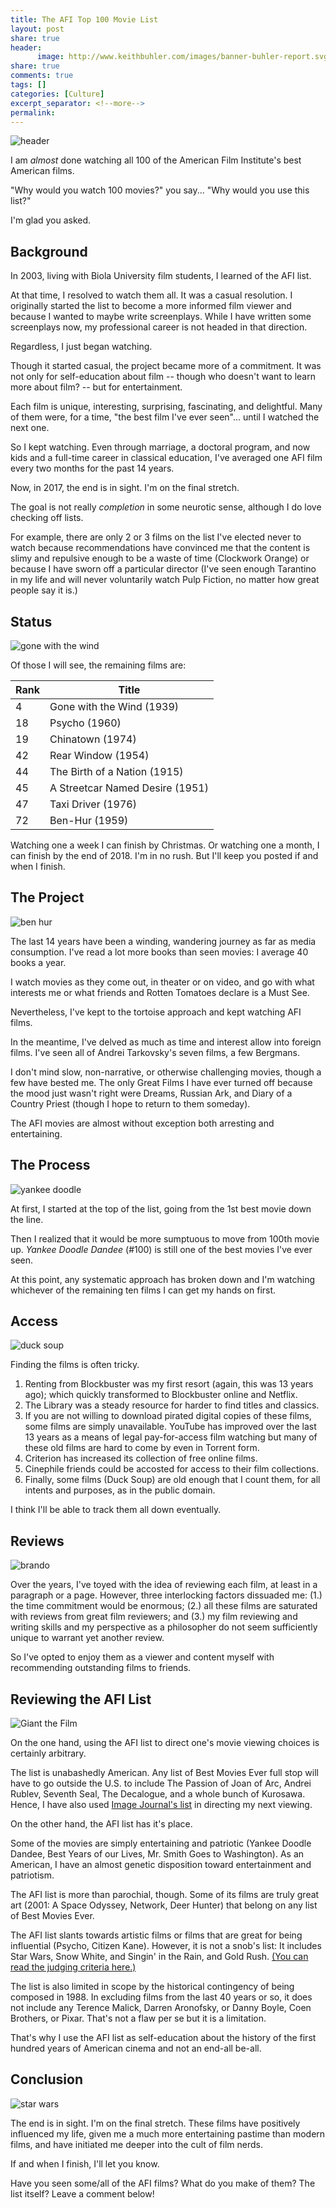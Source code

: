 ```yaml
---
title: The AFI Top 100 Movie List
layout: post
share: true
header:
      image: http://www.keithbuhler.com/images/banner-buhler-report.svg
share: true
comments: true
tags: []
categories: [Culture]
excerpt_separator: <!--more-->
permalink: 
---
```



![header](http://centerforcreativemedia.com/wp-content/uploads/2016/02/the-godfather-1.jpg)

I am *almost* done watching all 100 of the American Film Institute's best American films. 

"Why would you watch 100 movies?" you say...  "Why would you use this list?"

I'm glad you asked. 

## Background

In 2003, living with Biola University film students, I learned of the AFI list.  

At that time, I resolved to watch them all. It was a casual resolution.  I originally started the list to become a more informed film viewer and because I wanted to maybe write screenplays. While I have written some screenplays now, my professional career is not headed in that direction.  

Regardless, I just began watching.

Though it started casual, the project became more of a commitment. It was not only for self-education about film  -- though who doesn't want to learn more about film? -- but for entertainment. 

Each film is unique, interesting, surprising, fascinating, and delightful. Many of them were, for a time, "the best film I've ever seen"... until I watched the next one. 

So I kept watching. Even through marriage, a doctoral program, and now kids and a full-time career in classical education, I've averaged one AFI film every two months for the past 14 years. 

Now, in 2017, the end is in sight. I'm on the final stretch. 

<!--more-->

The goal is not really *completion* in some neurotic sense, although I do love checking off lists. 

For example, there are only 2 or 3 films on the list I've elected never to watch because recommendations have convinced me that the content is slimy and repulsive enough to be a waste of time (Clockwork Orange) or because I have sworn off a particular director (I've seen enough Tarantino in my life and will never voluntarily watch Pulp Fiction, no matter how great people say it is.)


## Status

![gone with the wind](https://ewedit.files.wordpress.com/2017/08/mcdgowi_ec087_h.jpg?w=2000)

Of those I will see, the remaining films are: 

| Rank |    Title |
|------|----------|
|4    |Gone with the Wind (1939)|
|18   |Psycho (1960)|
|19   |Chinatown (1974)|
|42   |Rear Window (1954)|
|44   |The Birth of a Nation (1915)|
|45   |A Streetcar Named Desire (1951)|
|47   |Taxi Driver (1976)|
|72   |Ben-Hur (1959)|


Watching one a week I can finish by Christmas. Or watching one a month, I can finish by the end of 2018. I'm in no rush. But I'll keep you posted if and when I finish. 


## The Project

![ben hur](https://pmcdeadline2.files.wordpress.com/2016/08/ben_hur_1.jpg)

The last 14 years have been a winding, wandering journey as far as media consumption. I've read a lot more books than seen movies: I average 40 books a year.

I watch movies as they come out, in theater or on video, and go with what interests me or what friends and Rotten Tomatoes declare is a Must See. 

Nevertheless, I've kept to the tortoise approach and kept watching AFI films. 

In the meantime, I've delved as much as time and interest allow into foreign films. I've seen all of Andrei Tarkovsky's seven films, a few Bergmans. 

I don't mind slow, non-narrative, or otherwise challenging movies, though a few have bested me. The only Great Films I have ever turned off because the mood just wasn't right were Dreams, Russian Ark, and Diary of a Country Priest (though I hope to return to them someday). 

The AFI movies are almost without exception both arresting and entertaining. 



## The Process

![yankee doodle](http://dvdtalk.com/dvdsavant/images/4624c.jpg)

At first, I started at the top of the list, going from the 1st best movie down the line. 

Then I realized that it would be more sumptuous to move from 100th movie up. *Yankee Doodle Dandee* (#100) is still one of the best movies I've ever seen.

At this point, any systematic approach has broken down and I'm watching whichever of the remaining ten films I can get my hands on first. 


## Access

![duck soup](https://images-na.ssl-images-amazon.com/images/I/51AGN6HMVXL.jpg)

Finding the films is often tricky. 

1. Renting from Blockbuster was my first resort (again, this was 13 years ago); which quickly transformed to Blockbuster online and Netflix.
2. The Library was a steady resource for harder to find titles and classics. 
3. If you are not willing to download pirated digital copies of these films, some films are simply unavailable. YouTube has improved over the last 13 years as a means of legal pay-for-access film watching but many of these old films are hard to come by even in Torrent form. 
4. Criterion has increased its collection of free online films.
5.  Cinephile friends could be accosted for access to their film collections. 
6. Finally, some films (Duck Soup) are old enough that I count them, for all intents and purposes, as in the public domain. 

I think I'll be able to track them all down eventually. 

## Reviews

![brando](http://itsjustawesome.com/wp-content/uploads/2017/04/apocalypsenow.jpg)

Over the years, I've toyed with the idea of reviewing each film, at least in a paragraph or a page. However, three interlocking factors dissuaded me: (1.) the time commitment would be enormous; (2.) all these films are saturated with reviews from great film reviewers; and (3.) my film reviewing and writing skills and my perspective as a philosopher do not seem sufficiently unique to warrant yet another review. 

So I've opted to enjoy them as a viewer and content myself with recommending outstanding films to friends. 

## Reviewing the AFI List

![Giant the Film](http://www.filmreference.com/images/sjff_01_img0196.jpg)

On the one hand, using the AFI list to direct one's movie viewing choices is certainly arbitrary. 

The list is unabashedly American. Any list of Best Movies Ever full stop will have to go outside the U.S. to include The Passion of Joan of Arc, Andrei Rublev, Seventh Seal, The Decalogue, and a whole bunch of Kurosawa. Hence, I have also used [Image Journal's list](https://www.imagejournal.org/top-100-films/) in directing my next viewing. 

On the other hand, the AFI list has it's place. 

Some of the movies are simply entertaining and patriotic (Yankee Doodle Dandee, Best Years of our Lives, Mr. Smith Goes to Washington). As an American, I have an almost genetic disposition toward entertainment and patriotism. 

The AFI list is more than parochial, though. Some of its films are truly great art (2001: A Space Odyssey, Network, Deer Hunter) that belong on any list of Best Movies Ever. 

The AFI list slants towards artistic films or films that are great for being influential (Psycho, Citizen Kane). However, it is not a snob's list: It includes Star Wars, Snow White, and Singin' in the Rain, and Gold Rush. [(You can read the judging criteria here.)](http://www.filmsite.org/afi100films.html)

The list is also limited in scope by the historical contingency of being composed in 1988.  In excluding films from the last 40 years or so, it does not include any Terence Malick, Darren Aronofsky, or Danny Boyle, Coen Brothers, or Pixar. That's not a flaw per se but it is a limitation. 

That's why I use the AFI list as self-education about the history of the first hundred years of American cinema and not an end-all be-all. 

## Conclusion

![star wars](https://lumiere-a.akamaihd.net/v1/images/Star-Wars-New-Hope-IV-Poster_c217085b.jpeg?region=46%2C333%2C580%2C290&width=480)

The end is in sight. I'm on the final stretch. These films have positively influenced my life, given me a much more entertaining pastime than modern films, and have initiated me deeper into the cult of film nerds. 

If and when I finish, I'll let you know. 

Have you seen some/all of the AFI films? What do you make of them? The list itself? Leave a comment below!